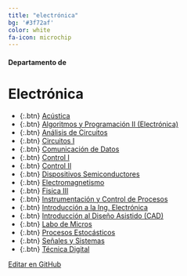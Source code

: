 ```yaml
---
title: "electrónica"
bg: '#3f72af'
color: white
fa-icon: microchip
---
```

#### Departamento de
# Electrónica

<!---
No poner los links de t.joinchat directamente,
>>>> NO USAR https://www.protectyourlinks.com/ <<<<
En lugar de https://t.me/joinchat/SaraSasasa-sa poner j/SaraSasasa-sa
-->

*  {:.btn} [Acústica](j/DMszThp8zU5X4EPgp4MAQg)
*  {:.btn} [Algoritmos y Programación II (Electrónica)](j/IQ4_wR0aRJ8jWNMcBsr3Nw)
*  {:.btn} [Análisis de Circuitos](j/Ogw12k3ExEvv8pONk4bHPQ)
*  {:.btn} [Circuitos I](j/IQ4_wU67D9F0e3ML6B2G7Q)
*  {:.btn} [Comunicación de Datos](j/DMszTkN3VbX6jtzAv5QPHw)
*  {:.btn} [Control I](j/DMszThglDe-jJaG7qGHbVg)
*  {:.btn} [Control II](j/https://t.me/joinchat/cMoiSo-YqzBjNmIx)
*  {:.btn} [Dispositivos Semiconductores](j/DMszTlNF4hsAaoRpw3IVkg)
*  {:.btn} [Electromagnetismo](j/IQ4_wVdAV9QpsqouTBZ9oA)
*  {:.btn} [Fisica III](j/IQ4_wU46jredv7_63y6KIA)
*  {:.btn} [Instrumentación y Control de Procesos](j/88sBvCJUOPE1YWIx)
*  {:.btn} [Introducción a la Ing. Electrónica](j/NONsfET3Mm5S7HXnPI4K3w)
*  {:.btn} [Introducción al Diseño Asistido (CAD)](j/DMszTkkIbptLpjREaAplqQ)
*  {:.btn} [Labo de Micros](j/DMszThlENqXmSQCkXMy2sA)
*  {:.btn} [Procesos Estocásticos](j/Kd1alhIXJ1fkJozLiPKDoQ)
*  {:.btn} [Señales y Sistemas](j/DMszTk0T-76GU5PAZwraJw)
*  {:.btn} [Técnica Digital](j/5AHHpHW0vmxkMGMx)

<span class="editongithub">
	<a href="{{site.github.repository_url}}/blob/master/{{page.path}}">
		<i class="fas fa-pen"></i> Editar en GitHub
	</a>
</span>
